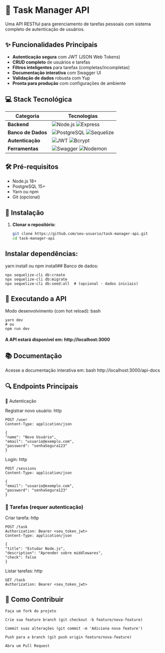 
# 🚀 Task Manager API

Uma API RESTful para gerenciamento de tarefas pessoais com sistema completo de autenticação de usuários.

## ✨ Funcionalidades Principais

- **Autenticação segura** com JWT (JSON Web Tokens)
- **CRUD completo** de usuários e tarefas
- **Filtros inteligentes** para tarefas (completas/incompletas)
- **Documentação interativa** com Swagger UI
- **Validação de dados** robusta com Yup
- **Pronta para produção** com configurações de ambiente

## 💻 Stack Tecnológica

| Categoria         | Tecnologias                                                                 |
|-------------------|-----------------------------------------------------------------------------|
| **Backend**       | ![Node.js](https://img.shields.io/badge/Node.js-18+-43853D?logo=node.js) ![Express](https://img.shields.io/badge/Express-4.x-000000?logo=express) |
| **Banco de Dados**| ![PostgreSQL](https://img.shields.io/badge/PostgreSQL-15+-4169E1?logo=postgresql) ![Sequelize](https://img.shields.io/badge/Sequelize-6+-52B0E7?logo=sequelize) |
| **Autenticação**  | ![JWT](https://img.shields.io/badge/JWT-8.5+-000000?logo=jsonwebtokens) ![Bcrypt](https://img.shields.io/badge/Bcrypt-5.1+-394D77) |
| **Ferramentas**   | ![Swagger](https://img.shields.io/badge/Swagger-3.0+-85EA2D?logo=swagger) ![Nodemon](https://img.shields.io/badge/Nodemon-2.0+-76D04B) |

## 🛠️ Pré-requisitos

- Node.js 18+
- PostgreSQL 15+
- Yarn ou npm
- Git (opcional)

## 🔧 Instalação

1. **Clonar o repositório**:
   ```bash
   git clone https://github.com/seu-usuario/task-manager-api.git
   cd task-manager-api

## Instalar dependências:
yarn install
 ou
npm install## Banco de dados:

    npx sequelize-cli db:create
    npx sequelize-cli db:migrate
    npx sequelize-cli db:seed:all  # (opcional - dados iniciais)
## 🏃 Executando a API
Modo desenvolvimento (com hot reload):
    bash

    yarn dev
    # ou
    npm run dev
#### A API estará disponível em: http://localhost:3000
## 📚 Documentação

Acesse a documentação interativa em:
bash 
    http://localhost:3000/api-docs
## 🔍 Endpoints Principais

👤 Autenticação

Registrar novo usuário:
http

    POST /user
    Content-Type: application/json

    {
    "name": "Novo Usuário",
    "email": "usuario@exemplo.com",
    "password": "senhaSegura123"
    }

Login:
http

    POST /sessions
    Content-Type: application/json

    {
    "email": "usuario@exemplo.com",
    "password": "senhaSegura123"
    }
### 📝 Tarefas (requer autenticação)

Criar tarefa:
http

    POST /task
    Authorization: Bearer <seu_token_jwt>
    Content-Type: application/json

    {
    "title": "Estudar Node.js",
    "description": "Aprender sobre middlewares",
    "check": false
    }

Listar tarefas:
http

    GET /task
    Authorization: Bearer <seu_token_jwt>


## 🤝 Como Contribuir

    Faça um fork do projeto

    Crie sua feature branch (git checkout -b feature/nova-feature)

    Commit suas alterações (git commit -m 'Adiciona nova feature')

    Push para a branch (git push origin feature/nova-feature)

    Abra um Pull Request

